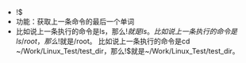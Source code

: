 - !$
- 功能：获取上一条命令的最后一个单词
- 比如说上一条执行的命令是ls，那么!$就是ls。
  比如说上一条执行的命令是ls /root，那么!$就是/root。
  比如说上一条执行的命令是cd ~/Work/Linux_Test/test_dir，那么!$就是~/Work/Linux_Test/test_dir。


